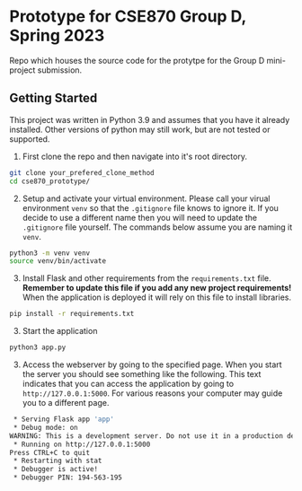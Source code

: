 # Prototype for CSE870 Group D, Spring 2023

Repo which houses the source code for the protytpe for the Group D mini-project 
submission.

## Getting Started
This project was written in Python 3.9 and assumes that you have it already 
installed. Other versions of python may still work, but are not tested or supported.

1. First clone the repo and then navigate into it's root directory.
```sh
git clone your_prefered_clone_method
cd cse870_prototype/
```
2. Setup and activate your virtual environment. Please call your virual environment `venv` so that 
the `.gitignore` file knows to ignore it. If you decide to use a different name then you will need 
to update the `.gitignore` file yourself. The commands below assume you are naming it `venv`.
```sh
python3 -m venv venv
source venv/bin/activate
```
3. Install Flask and other requirements from the `requirements.txt` file. **Remember to update this 
file if you add any new project requirements!** When the application is deployed it will rely on 
this file to install libraries. 
```sh
pip install -r requirements.txt
```
3. Start the application 
```sh
python3 app.py
```
3. Access the webserver by going to the specified page. When you start the server 
you should see something like the following. This text indicates that you can access
the application by going to `http://127.0.0.1:5000`. For various reasons your 
computer may guide you to a different page.
```sh
 * Serving Flask app 'app'
 * Debug mode: on
WARNING: This is a development server. Do not use it in a production deployment. Use a production WSGI server instead.
 * Running on http://127.0.0.1:5000
Press CTRL+C to quit
 * Restarting with stat
 * Debugger is active!
 * Debugger PIN: 194-563-195
```